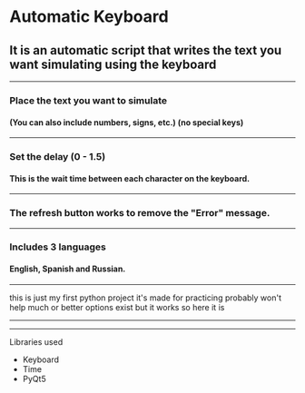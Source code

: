 # Automatic Keyboard

## It is an automatic script that writes the text you want simulating using the keyboard

---

### Place the text you want to simulate 
#### (You can also include numbers, signs, etc.) (no special keys)
---
### Set the delay (0 - 1.5) 
#### This is the wait time between each character on the keyboard.
---
### The refresh button works to remove the "Error" message.
---
### Includes 3 languages
#### English, Spanish and Russian.

---

this is just my first python project it's made for practicing probably won't help much or better options exist but it works so here it is

---
---
Libraries used
* Keyboard
* Time
* PyQt5
